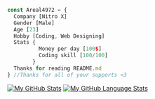 ```javascript
const Areal4972 = {
  Company [Nitro X]
  Gender [Male]
  Age [23]
  Hobby [Coding, Web Designing]
  Stats {
          Money per day [100$]
          Coding skill [100/100]
        }
  Thanks for reading README.md
} //Thanks for all of your supports <3
```
[![My GitHub Stats](https://github-readme-stats.vercel.app/api/?username=saimans-nitrox&count_private=true&showicons=true)]()
[![My GitHub Language Stats](https://github-readme-stats.vercel.app/api/top-langs/?username=saimans-nitrox&langs_count=5)]()
